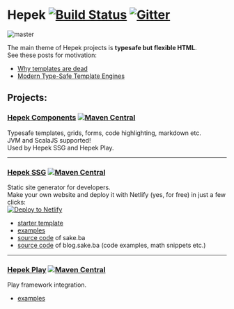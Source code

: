 # Hepek  [![Build Status](	https://img.shields.io/travis/sake92/hepek/master.svg?logo=travis&style=flat-square)](https://travis-ci.com/sake92/hepek) [![Gitter](https://img.shields.io/gitter/room/sake92/hepek.svg?style=flat-square)](https://gitter.im/sake92/hepek?utm_source=badge&utm_medium=badge&utm_campaign=pr-badge&utm_content=badge)

![master](https://github.com/sake92/hepek/actions/workflows/ghpages.yml/badge.svg?branch=master)

The main theme of Hepek projects is **typesafe but flexible HTML**.  
See these posts for motivation: 
- [Why templates are dead](https://codeburst.io/80-of-my-coding-is-doing-this-or-why-templates-are-dead-b640fc149e22)
- [Modern Type-Safe Template Engines](https://dzone.com/articles/modern-type-safe-template-engines)

## Projects:

### [Hepek Components](https://sake92.github.io/hepek/hepek/components/index.html) [![Maven Central](https://img.shields.io/maven-central/v/ba.sake/hepek-components_2.13.svg?style=flat-square&label=Scala+2.13)](https://mvnrepository.com/artifact/ba.sake/hepek-components)
Typesafe templates, grids, forms, code highlighting, markdown etc.  
JVM and ScalaJS supported!  
Used by Hepek SSG and Hepek Play.

---
### [Hepek SSG](https://sake92.github.io/hepek/hepek/index.html)  [![Maven Central](https://img.shields.io/maven-central/v/ba.sake/hepek_2.13.svg?style=flat-square&label=Scala+2.13)](https://mvnrepository.com/artifact/ba.sake/hepek)
Static site generator for developers.  
Make your own website and deploy it with Netlify (yes, for free) in just a few clicks:  
[![Deploy to Netlify](https://www.netlify.com/img/deploy/button.svg)](https://app.netlify.com/start/deploy?repository=https://github.com/sake92/hepek-starter)

- [starter template](https://github.com/sake92/hepek-starter)
- [examples](https://github.com/sake92/hepek-examples)
- [source code](https://github.com/sake92/sake-ba-source) of sake.ba
- [source code](https://github.com/sake92/sake-ba-blog-source) of blog.sake.ba (code examples, math snippets etc.)


---
### [Hepek Play](https://sake92.github.io/hepek/hepek/play/index.html)  [![Maven Central](https://img.shields.io/maven-central/v/ba.sake/hepek-play_2.13.svg?style=flat-square&label=Scala+2.13)](https://mvnrepository.com/artifact/ba.sake/hepek-play)
Play framework integration.
- [examples](https://github.com/sake92/play-hepek-example)

